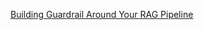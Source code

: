 [Building Guardrail Around Your RAG Pipeline](https://www.nb-data.com/p/building-guardrail-around-your-rag?utm_source=substack&utm_medium=email&utm_content=share)
